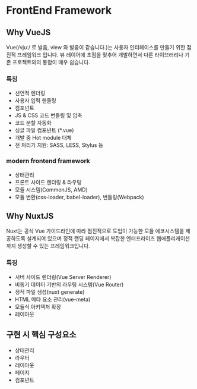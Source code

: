 # FrontEnd Framework

## Why VueJS
Vue(/vjuː/ 로 발음, view 와 발음이 같습니다.)는 사용자 인터페이스를 만들기 위한 점진적 프레임워크 입니다. 뷰 레이어에 초점을 맞추어 개발하면서 다른 라이브러리나 기존 프로젝트와의 통합이 매우 쉽습니다.

### 특징

* 선언적 렌더링
* 사용자 입력 핸들링
* 컴포넌트 
* JS & CSS 코드 번들링 및 압축
* 코드 분할 자동화
* 싱글 파일 컴포넌트 (*.vue)
* 개발 중 Hot module 대체
* 전 처리기 지원: SASS, LESS, Stylus 등


### modern frontend framework

* 상태관리
* 프론트 사이드 렌더링 & 라우팅
* 모듈 시스템(CommonJS, AMD)
* 모듈 변환(css-loader, babel-loader), 번들링(Webpack)


## Why NuxtJS
Nuxt는 공식 Vue 가이드라인에 따라 점진적으로 도입이 가능한 모듈 에코시스템을 제공하도록 설계되어 있으며 정적 랜딩 페이지에서 복잡한 엔터프라이즈 웹애플리케이션까지 생성할 수 있는 프레임워크입니다.

### 특징
* 서버 사이드 렌더링(Vue Server Renderer)
* 비동기 데이터 기반의 라우팅 시스템(Vue Router)
* 정적 파일 생성(nuxt generate)
* HTML 메타 요소 관리(vue-meta)
* 모듈식 아키텍처 확장 
* 레이아웃 




## 구현 시 핵심 구성요소

* 상태관리
* 라우터
* 레이아웃
* 페이지
* 컴포넌트


